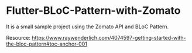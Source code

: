 # Flutter-BLoC-Pattern-with-Zomato

It is a small sample project using the Zomato API and BLoC Pattern.
 
Resource: https://www.raywenderlich.com/4074597-getting-started-with-the-bloc-pattern#toc-anchor-001
